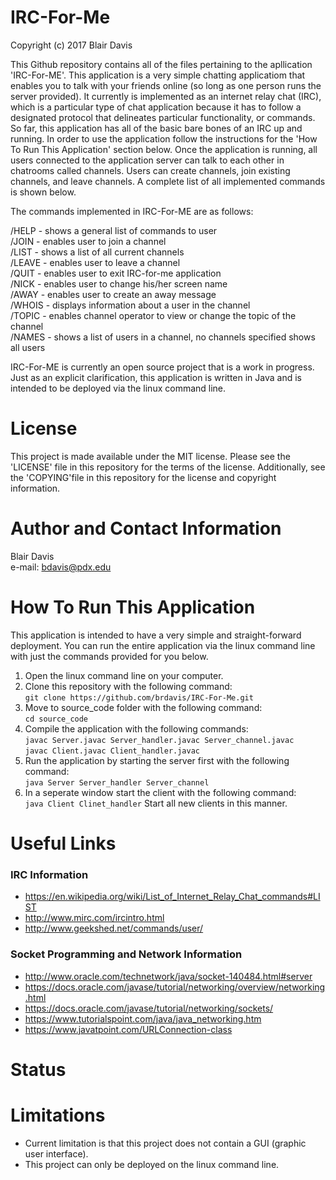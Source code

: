 # IRC-For-Me
Copyright (c) 2017 Blair Davis

This Github repository contains all of the files pertaining to the apllication 'IRC-For-ME'. This application is a very simple chatting applicatiom that enables you to talk with your friends online (so long as one person runs the server provided). It currently is implemented as an internet relay chat (IRC), which is a particular type of chat application because it has to follow a designated protocol that delineates particular functionality, or commands. So far, this application has all of the basic bare bones of an IRC up and running. In order to use the application follow the instructions for the 'How To Run This Application' section below. Once the application is running, all users connected to the application server can talk to each other in chatrooms called channels. Users can create channels, join existing channels, and leave channels. A complete list of all implemented commands is shown below.  

The commands implemented in IRC-For-ME are as follows:  

/HELP - shows a general list of commands to user  
/JOIN - enables user to join a channel   
/LIST - shows a list of all current channels   
/LEAVE - enables user to leave a channel   
/QUIT - enables user to exit IRC-for-me application   
/NICK - enables user to change his/her screen name   
/AWAY - enables user to create an away message   
/WHOIS - displays information about a user in the channel  
/TOPIC - enables channel operator to view or change the topic of the channel   
/NAMES - shows a list of users in a channel, no channels specified shows all users   


IRC-For-ME is currently an open source project that is a work in progress. Just as an explicit clarification, this application is written in Java and is intended to be deployed via the linux command line.

# License
This project is made available under the MIT license. Please see the 'LICENSE' file in this repository for the terms of the license. Additionally, see the 'COPYING'file in this repository for the license and copyright information. 

# Author and Contact Information
Blair Davis  
e-mail: bdavis@pdx.edu

# How To Run This Application

This application is intended to have a very simple and straight-forward deployment. You can run the entire application via the linux command line with just the commands provided for you below.  

1. Open the linux command line on your computer.  
1. Clone this repository with the following command:    
`git clone https://github.com/brdavis/IRC-For-Me.git ` 
1. Move to source_code folder with the following command:  
`cd source_code`
1. Compile the application with the following commands:    
`javac Server.javac Server_handler.javac Server_channel.javac`    
`javac Client.javac Client_handler.javac`    
1. Run the application by starting the server first with the following command:    
`java Server Server_handler Server_channel`  
1. In a seperate window start the client with the following command:    
`java Client Clinet_handler`
 Start all new clients in this manner.

# Useful Links
### IRC Information
* https://en.wikipedia.org/wiki/List_of_Internet_Relay_Chat_commands#LIST
* http://www.mirc.com/ircintro.html
* http://www.geekshed.net/commands/user/

### Socket Programming and Network Information
* http://www.oracle.com/technetwork/java/socket-140484.html#server
* https://docs.oracle.com/javase/tutorial/networking/overview/networking.html
* https://docs.oracle.com/javase/tutorial/networking/sockets/
* https://www.tutorialspoint.com/java/java_networking.htm
* https://www.javatpoint.com/URLConnection-class

# Status

# Limitations
 * Current limitation is that this project does not contain a GUI (graphic user interface).
 * This project can only be deployed on the linux command line. 
